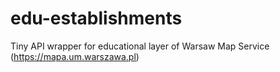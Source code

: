 # edu-establishments
Tiny API wrapper for educational layer of Warsaw Map Service (https://mapa.um.warszawa.pl)
